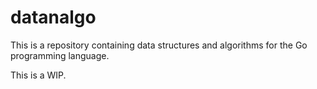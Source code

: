 # datanalgo

This is a repository containing data structures and algorithms for the Go
programming language.

This is a WIP.

